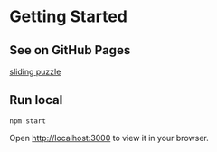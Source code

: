 # Getting Started



## See on GitHub Pages

[sliding puzzle](https://lyudmiladiachenko.github.io/sliding-puzzle/build/)

## Run local

`npm start`

Open [http://localhost:3000](http://localhost:3000) to view it in your browser.